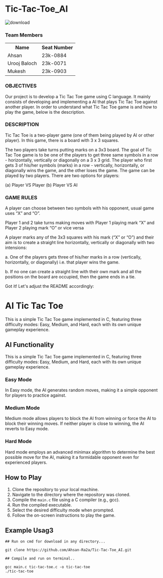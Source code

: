 # Tic-Tac-Toe_AI 
![download](https://github.com/Ahsan-Ra2a/Tic-Tac-Toe_AI/assets/144048378/54a831bc-f437-4c91-aa47-f8b69ba017e4)

### Team Members
<table>
<tr>
	<th>Name</th>
	<th>Seat Number</th>
</tr>
<tr>
	<td> Ahsan</td>
	<td> 23k-0884</td>
</tr>
<tr>
	<td> Urooj Baloch </td>
	<td> 23k-0071 </td>
</tr>
  <tr>
	<td> Mukesh </td>
	<td> 23k-0903 </td>
</tr>
</table>

### OBJECTIVES
Our project is to develop a Tic Tac Toe game using C language. It mainly consists of developing and implementing a AI that plays Tic Tac Toe against another player.
In order to understand what Tic Tac Toe game is and how to play the game, below is the description.

### DESCRIPTION
Tic Tac Toe is a two-player game (one of them being played by AI or other player). In this game, there is a board with 3 x 3 squares.

The two players take turns putting marks on a 3x3 board. The goal of Tic Tac Toe game is to be one of the players to get three same symbols in a row - horizontally, vertically or diagonally on a 3 x 3 grid. The player who first gets 3 of his/her symbols (marks) in a row - vertically, horizontally, or diagonally wins the game, and the other loses the game. The game can be played by two players. There are two options for players: 

(a) Player VS Player
(b) Player VS AI

### GAME RULES
A player can choose between two symbols with his opponent, usual game uses “X” and “O”.

Player 1 and 2 take turns making moves with Player 1 playing mark “X” and Player 2 playing mark “O” or vice versa

A player marks any of the 3x3 squares with his mark (“X” or “O”) and their aim is to create a straight line horizontally, vertically or diagonally with two intensions:

a. One of the players gets three of his/her marks in a row (vertically, horizontally, or diagonally) i.e. that player wins the game.

b. If no one can create a straight line with their own mark and all the positions on the board are occupied, then the game ends in a tie.

Got it! Let's adjust the README accordingly:

# AI Tic Tac Toe

This is a simple Tic Tac Toe game implemented in C, featuring three difficulty modes: Easy, Medium, and Hard, each with its own unique gameplay experience.

## AI Functionality
This is a simple Tic Tac Toe game implemented in C, featuring three difficulty modes: Easy, Medium, and Hard, each with its own unique gameplay experience.

### Easy Mode
In Easy mode, the AI generates random moves, making it a simple opponent for players to practice against.

### Medium Mode
Medium mode allows players to block the AI from winning or force the AI to block their winning moves. If neither player is close to winning, the AI reverts to Easy mode.

### Hard Mode
Hard mode employs an advanced minimax algorithm to determine the best possible move for the AI, making it a formidable opponent even for experienced players.

## How to Play
1. Clone the repository to your local machine.
2. Navigate to the directory where the repository was cloned.
3. Compile the `main.c` file using a C compiler (e.g., gcc).
4. Run the compiled executable.
5. Select the desired difficulty mode when prompted.
6. Follow the on-screen instructions to play the game.

## Example Usag3
```
## Run on cmd for download in any directory...

git clone https://github.com/Ahsan-Ra2a/Tic-Tac-Toe_AI.git

## Compile and run on terminal..

gcc main.c tic-tac-toe.c -o tic-tac-toe
./tic-tac-toe
```
